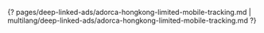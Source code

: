 {? pages/deep-linked-ads/adorca-hongkong-limited-mobile-tracking.md | multilang/deep-linked-ads/adorca-hongkong-limited-mobile-tracking.md ?}
